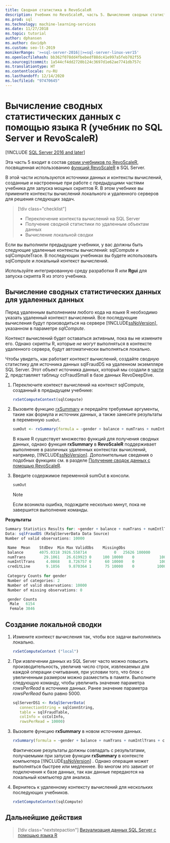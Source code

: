 ```yaml
---
title: Сводная статистика в RevoScaleR
description: Учебник по RevoScaleR, часть 5. Вычисление сводных статистических данных с помощью языка R в SQL Server.
ms.prod: sql
ms.technology: machine-learning-services
ms.date: 11/27/2018
ms.topic: tutorial
author: dphansen
ms.author: davidph
ms.custom: seo-lt-2019
monikerRange: '>=sql-server-2016||>=sql-server-linux-ver15'
ms.openlocfilehash: bb362f078dd4fbebedf88dc41e997a5feb702f55
ms.sourcegitcommit: 1a544cf4dd2720b124c3697d1e62ae7741db757c
ms.translationtype: HT
ms.contentlocale: ru-RU
ms.lasthandoff: 12/14/2020
ms.locfileid: "97470645"
---
```

# <a name="compute-summary-statistics-in-r-sql-server-and-revoscaler-tutorial"></a>Вычисление сводных статистических данных с помощью языка R (учебник по SQL Server и RevoScaleR)
[!INCLUDE [SQL Server 2016 and later](../../includes/applies-to-version/sqlserver2016.md)]

Эта часть 5 входит в состав [серии учебников по RevoScaleR](deepdive-data-science-deep-dive-using-the-revoscaler-packages.md), посвященная использованию [функций RevoScaleR](/machine-learning-server/r-reference/revoscaler/revoscaler) в SQL Server.

В этой части используются источники данных и контексты вычислений, созданные и настроенные при работе с предыдущими частями учебника для запуска мощных скриптов R. В этом учебнике вы примените контексты вычислений локального и удаленного серверов для решения следующих задач.

> [!div class="checklist"]
> * Переключение контекста вычислений на SQL Server
> * Получение сводной статистики по удаленным объектам данных
> * Вычисление локальной сводки

Если вы выполнили предыдущие учебники, у вас должны быть следующие удаленные контексты вычислений: sqlCompute и sqlComputeTrace. В последующих учебниках вы будете использовать sqlCompute и локальный контекст вычислений.

Используйте интегрированную среду разработки R или **Rgui** для запуска скрипта R из этого учебника.

## <a name="compute-summary-statistics-on-remote-data"></a>Вычисление сводных статистических данных для удаленных данных

Перед удаленным выполнением любого кода на языке R необходимо указать удаленный контекст вычислений. Все последующие вычисления будут производиться на сервере [!INCLUDE[ssNoVersion](../../includes/ssnoversion-md.md)], указанном в параметре *sqlCompute*.

Контекст вычислений будет оставаться активным, пока вы не измените его. Однако скрипты R, которые *не могут* выполняться в контексте удаленного сервера, будут автоматически выполняться локально.

Чтобы увидеть, как работает контекст вычислений, создайте сводную статистику для источника данных sqlFraudDS на удаленном экземпляре SQL Server. Этот объект источника данных, который мы создали в [части 2](deepdive-create-sql-server-data-objects-using-rxsqlserverdata.md), представляет таблицу ccFraudSmall в базе данных RevoDeepDive. 

1. Переключите контекст вычислений на контекст sqlCompute, созданный в предыдущем учебнике:
  
    ```R
    rxSetComputeContext(sqlCompute)
    ```

2. Вызовите функцию [rxSummary](/machine-learning-server/r-reference/revoscaler/rxsummary) и передайте требуемые аргументы, такие как формула и источник данных, а также занесите результаты в переменную `sumOut`.
  
    ```R
    sumOut <- rxSummary(formula = ~gender + balance + numTrans + numIntlTrans + creditLine, data = sqlFraudDS)
    ```
  
    В языке R существует множество функций для получения сводных данных, однако функция **rxSummary** в **RevoScaleR** поддерживает выполнение в различных удаленных контекстах вычислений, например, [!INCLUDE[ssNoVersion](../../includes/ssnoversion-md.md)]. Дополнительные сведения о подобных функциях см. в разделе [Получение сводок данных с помощью RevoScaleR](/machine-learning-server/r/how-to-revoscaler-data-summaries).
  
3. Введите содержимое переменной sumOut в консоли.
  
    ```R
    sumOut
    ```
    > [!NOTE]
    > Если возникла ошибка, подождите несколько минут, пока не завершится выполнение команды.

**Результаты**

```R
Summary Statistics Results for: ~gender + balance + numTrans + numIntlTrans + creditLine
Data: sqlFraudDS (RxSqlServerData Data Source)
Number of valid observations: 10000

 Name  Mean    StdDev  Min Max ValidObs    MissingObs
 balance       4075.0318 3926.558714            0   25626 100000
 numTrans        29.1061   26.619923 0     100 10000    0           100000
 numIntlTrans     4.0868    8.726757 0      60 10000    0           100000
 creditLine       9.1856    9.870364 1      75 10000    0          100000
 
 Category Counts for gender
 Number of categories: 2
 Number of valid observations: 10000
 Number of missing observations: 0

 gender Counts
  Male   6154
  Female 3846
```

## <a name="create-a-local-summary"></a>Создание локальной сводки

1. Измените контекст вычисления так, чтобы все задачи выполнялись локально.
  
    ```R
    rxSetComputeContext ("local")
    ```
  
2. При извлечении данных из SQL Server часто можно повысить производительность, увеличив число строк, извлекаемых для каждой операции считывания, при условии того, что блок с увеличенным размером можно разместить в памяти. Выполните следующую команду, чтобы увеличить значение параметра *rowsPerRead* в источнике данных. Ранее значение параметра *rowsPerRead* было равно 5000.
  
    ```R
    sqlServerDS1 <- RxSqlServerData(
       connectionString = sqlConnString,
       table = sqlFraudTable,
       colInfo = ccColInfo,
       rowsPerRead = 10000)
    ```

3. Вызовите функцию **rxSummary** в новом источнике данных.
  
    ```R
    rxSummary(formula = ~gender + balance + numTrans + numIntlTrans + creditLine, data = sqlServerDS1)
    ```
  
   Фактические результаты должны совпадать с результатами, получаемыми при запуске функции **rxSummary** в контексте компьютера [!INCLUDE[ssNoVersion](../../includes/ssnoversion-md.md)] . Однако операция может выполняться быстрее или медленнее. Во многом это зависит от подключения к базе данных, так как данные передаются на локальный компьютер для анализа.

4. Вернитесь к удаленному контексту вычислений для нескольких последующих учебников.

    ```R
    rxSetComputeContext(sqlCompute)
    ```

## <a name="next-steps"></a>Дальнейшие действия

> [!div class="nextstepaction"]
> [Визуализация данных SQL Server с помощью языка R](../../machine-learning/tutorials/deepdive-visualize-sql-server-data-using-r.md)